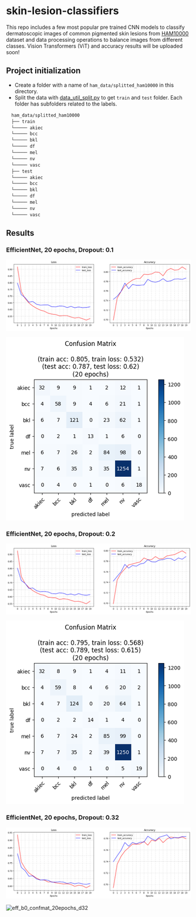 # skin-lesion-classifiers

This repo includes a few most popular pre trained CNN models to classify dermatoscopic images of common pigmented skin lesions from [HAM10000](https://www.kaggle.com/datasets/kmader/skin-cancer-mnist-ham10000) dataset and data processing operations to balance images from different classes. Vision Transformers (ViT) and accuracy results will be uploaded soon!

## Project initialization
 
- Create a folder with a name of `ham_data/splitted_ham10000` in this directory.
- Split the data with [data_util_split.py](https://github.com/robuno/skin-disease-classifiers/blob/master/data_util_split.py) to get `train` and `test` folder. Each folder has subfolders related to the labels.

```bash
  ham_data/splitted_ham10000
  ├── train
  └───── akiec
  └───── bcc
  └───── bkl
  └───── df
  └───── mel
  └───── nv
  └───── vasc
  ├── test
  └───── akiec
  └───── bcc
  └───── bkl
  └───── df
  └───── mel
  └───── nv
  └───── vasc
```

## Results

### EfficientNet, 20 epochs, Dropout: 0.1

![eff_b0_acc_loss_20epochs_d10](https://github.com/robuno/skin-disease-classifiers/blob/master/results/eff_b0_drop_10_epoch_20/output.png)

![eff_b0_confmat_20epochs_d10](https://github.com/robuno/skin-disease-classifiers/blob/master/results/eff_b0_drop_10_epoch_20/output2.png)

### EfficientNet, 20 epochs, Dropout: 0.2

![eff_b0_acc_loss_20epochs_d20](https://github.com/robuno/skin-disease-classifiers/blob/master/results/eff_b0_drop_20_epoch_20/output.png)

![eff_b0_confmat_20epochs_d20](https://github.com/robuno/skin-disease-classifiers/blob/master/results/eff_b0_drop_20_epoch_20/output2.png)

### EfficientNet, 20 epochs, Dropout: 0.32

![eff_b0_acc_loss_20epochs_d32](https://github.com/robuno/skin-disease-classifiers/blob/master/results/eff_b0_drop_32_epoch_20/output.png)

![eff_b0_confmat_20epochs_d32](https://github.com/robuno/skin-disease-classifiers/blob/master/results/eff_b0_drop_32_epoch_20/output2.png)
  
